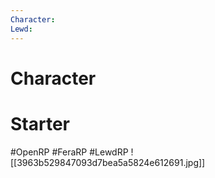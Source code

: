 ```yaml
---
Character: 
Lewd: 
---
```

# Character


# Starter


#OpenRP #FeraRP #LewdRP
![[3963b529847093d7bea5a5824e612691.jpg]]